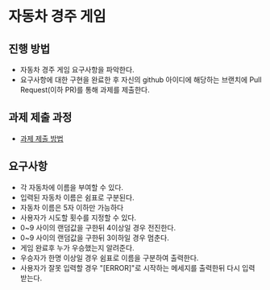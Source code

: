 # 자동차 경주 게임
## 진행 방법
* 자동차 경주 게임 요구사항을 파악한다.
* 요구사항에 대한 구현을 완료한 후 자신의 github 아이디에 해당하는 브랜치에 Pull Request(이하 PR)를 통해 과제를 제출한다.

## 과제 제출 과정
* [과제 제출 방법](https://github.com/next-step/nextstep-docs/tree/master/precourse)

## 요구사항

- 각 자동차에 이름을 부여할 수 있다.
- 입력된 자동차 이름은 쉼표로 구분된다.
- 자동차 이름은 5자 이하만 가능하다
- 사용자가 시도할 횟수를 지정할 수 있다.
- 0~9 사이의 랜덤값을 구한뒤 4이상일 경우 전진한다.
- 0~9 사이의 랜덤값을 구한뒤 3이하일 경우 멈춘다.
- 게임 완료후 누가 우승했는지 알려준다.
- 우승자가 한명 이상일 경우 쉼표로 이름을 구분하여 출력한다.
- 사용자가 잘못 입력할 경우 "[ERROR]"로 시작하는 메세지를 출력한뒤 다시 입력 받는다.
